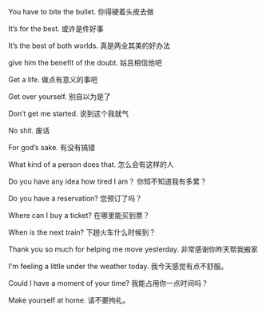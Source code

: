 You have to bite the bullet. 你得硬着头皮去做

It’s for the best. 或许是件好事

It’s the best of both worlds. 真是两全其美的好办法

give him the benefit of the doubt. 姑且相信他吧

Get a life. 做点有意义的事吧

Get over yourself. 别自以为是了

Don’t get me started. 说到这个我就气

No shit. 废话

For god’s sake. 有没有搞错

What kind of a person does that. 怎么会有这样的人

Do you have any idea how tired I am？ 你知不知道我有多累？

Do you have a reservation? 您预订了吗？

Where can I buy a ticket? 在哪里能买到票？

When is the next train? 下趟火车什么时候到？

Thank you so much for helping me move yesterday. 非常感谢你昨天帮我搬家

I'm feeling a little under the weather today. 我今天感觉有点不舒服。

Could I have a moment of your time? 我能占用你一点时间吗？

Make yourself at home. 请不要拘礼。